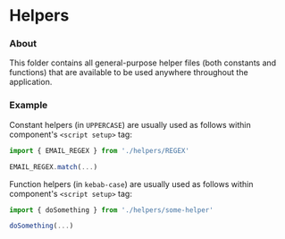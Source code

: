 # Helpers

### About
This folder contains all general-purpose helper files (both constants and functions) that
are available to be used anywhere throughout the application.

### Example
Constant helpers (in `UPPERCASE`) are usually used as follows within component's `<script setup>` tag:
```javascript
import { EMAIL_REGEX } from './helpers/REGEX'

EMAIL_REGEX.match(...)
```

Function helpers (in `kebab-case`) are usually used as follows within component's `<script setup>` tag:
```javascript
import { doSomething } from './helpers/some-helper'

doSomething(...)
```
